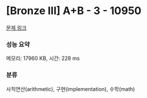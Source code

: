 # [Bronze III] A+B - 3 - 10950 

[문제 링크](https://www.acmicpc.net/problem/10950) 

### 성능 요약

메모리: 17960 KB, 시간: 228 ms

### 분류

사칙연산(arithmetic), 구현(implementation), 수학(math)

